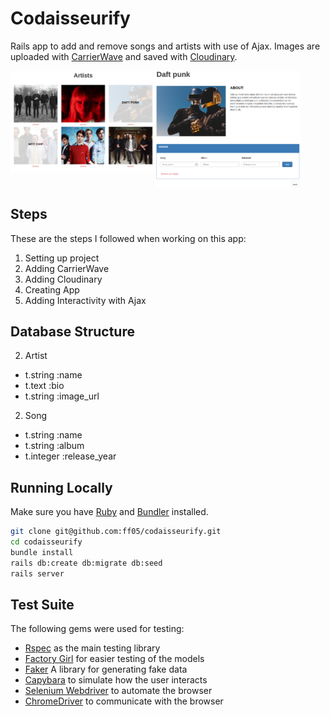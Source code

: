 # Codaisseurify

Rails app to add and remove songs and artists with use of Ajax. Images are uploaded with  [CarrierWave](https://github.com/carrierwaveuploader/carrierwave) and saved with [Cloudinary](http://cloudinary.com/).

<img align="left" width="46%" src="https://github.com/ff05/codaisseurify/blob/master/app/assets/images/screenshot-artists.png" alt="Artists"/>
<img align="left" width="46%" src="https://github.com/ff05/codaisseurify/blob/master/app/assets/images/screenshot-songs.png" alt="Songs"/>
<br clear="left"/>

## Steps

These are the steps I followed when working on this app:

1. Setting up project
2. Adding CarrierWave
3. Adding Cloudinary
4. Creating App
5. Adding Interactivity with Ajax

## Database Structure

2. Artist

  * t.string :name
  * t.text :bio
  * t.string :image_url
  
2. Song

  * t.string :name
  * t.string :album
  * t.integer :release_year

## Running Locally

Make sure you have [Ruby](https://www.ruby-lang.org/en/) and [Bundler](http://bundler.io/) installed.

```bash
git clone git@github.com:ff05/codaisseurify.git
cd codaisseurify
bundle install
rails db:create db:migrate db:seed
rails server
```

## Test Suite

The following gems were used for testing:
* [Rspec](http://rspec.info/) as the main testing library
* [Factory Girl](http://www.rubydoc.info/gems/factory_girl/file/GETTING_STARTED.md) for easier testing of the models
* [Faker](https://github.com/stympy/faker) A library for generating fake data
* [Capybara](http://teamcapybara.github.io/capybara/) to simulate how the user interacts
* [Selenium Webdriver](http://www.seleniumhq.org/) to automate the browser
* [ChromeDriver](https://sites.google.com/a/chromium.org/chromedriver/) to communicate with the browser
